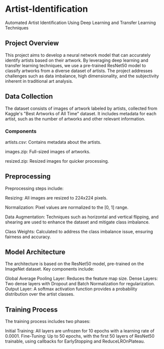 # Artist-Identification
Automated Artist Identification Using Deep Learning and Transfer Learning Techniques

## Project Overview
This project aims to develop a neural network model that can accurately identify artists based on their artwork. By leveraging deep learning and transfer learning techniques, we use a pre-trained ResNet50 model to classify artworks from a diverse dataset of artists. The project addresses challenges such as data imbalance, high dimensionality, and the subjectivity inherent in traditional art analysis.


## Data Collection
The dataset consists of images of artwork labeled by artists, collected from Kaggle's "Best Artworks of All Time" dataset. It includes metadata for each artist, such as the number of artworks and other relevant information.

### Components
artists.csv: Contains metadata about the artists.

images.zip: Full-sized images of artworks.

resized.zip: Resized images for quicker processing.


## Preprocessing
Preprocessing steps include:

Resizing: All images are resized to 224x224 pixels.

Normalization: Pixel values are normalized to the [0, 1] range.

Data Augmentation: Techniques such as horizontal and vertical flipping, and shearing are used to enhance the dataset and mitigate class imbalance.

Class Weights: Calculated to address the class imbalance issue, ensuring fairness and accuracy.


## Model Architecture
The architecture is based on the ResNet50 model, pre-trained on the ImageNet dataset. Key components include:

Global Average Pooling Layer: Reduces the feature map size.
Dense Layers: Two dense layers with Dropout and Batch Normalization for regularization.
Output Layer: A softmax activation function provides a probability distribution over the artist classes.


## Training Process
The training process includes two phases:

Initial Training: All layers are unfrozen for 10 epochs with a learning rate of 0.0001.
Fine-Tuning: Up to 50 epochs, with the first 50 layers of ResNet50 trainable, using callbacks for EarlyStopping and ReduceLROnPlateau.
